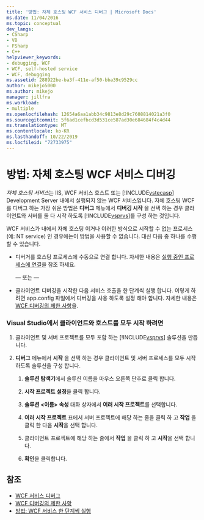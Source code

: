 ```yaml
---
title: '방법: 자체 호스팅 WCF 서비스 디버그 | Microsoft Docs'
ms.date: 11/04/2016
ms.topic: conceptual
dev_langs:
- CSharp
- VB
- FSharp
- C++
helpviewer_keywords:
- debugging, WCF
- WCF, self-hosted service
- WCF, debugging
ms.assetid: 288922be-ba3f-411e-af50-bba39c9529cc
author: mikejo5000
ms.author: mikejo
manager: jillfra
ms.workload:
- multiple
ms.openlocfilehash: 12654a6aa1abb34c9813e8d29c7608814021a3f0
ms.sourcegitcommit: 5f6ad1cefbcd3d531ce587ad30e684684f4c4d44
ms.translationtype: MT
ms.contentlocale: ko-KR
ms.lasthandoff: 10/22/2019
ms.locfileid: "72733975"
---
```

# <a name="how-to-debug-a-self-hosted-wcf-service"></a>방법: 자체 호스팅 WCF 서비스 디버깅
*자체 호스팅 서비스*는 IIS, WCF 서비스 호스트 또는 [!INCLUDE[vstecasp](../code-quality/includes/vstecasp_md.md)] Development Server 내에서 실행되지 않는 WCF 서비스입니다. 자체 호스팅 WCF를 디버그 하는 가장 쉬운 방법은 **디버그** 메뉴에서 **디버깅 시작** 을 선택 하는 경우 클라이언트와 서버를 둘 다 시작 하도록 [!INCLUDE[vsprvs](../code-quality/includes/vsprvs_md.md)]를 구성 하는 것입니다.

 WCF 서비스가 내에서 자체 호스팅 이거나 이러한 방식으로 시작할 수 없는 프로세스 (예: NT service) 인 경우에는이 방법을 사용할 수 없습니다. 대신 다음 중 하나를 수행할 수 있습니다.

- 디버거를 호스팅 프로세스에 수동으로 연결 합니다. 자세한 내용은 [실행 중인 프로세스에 연결](../debugger/attach-to-running-processes-with-the-visual-studio-debugger.md)을 참조 하세요.

     — 또는 —

- 클라이언트 디버깅을 시작한 다음 서비스 호출을 한 단계씩 실행 합니다. 이렇게 하려면 app.config 파일에서 디버깅을 사용 하도록 설정 해야 합니다. 자세한 내용은 [WCF 디버깅의 제한 사항](../debugger/limitations-on-wcf-debugging.md)을.

### <a name="to-start-both-client-and-host-from-visual-studio"></a>Visual Studio에서 클라이언트와 호스트를 모두 시작 하려면

1. 클라이언트 및 서버 프로젝트를 모두 포함 하는 [!INCLUDE[vsprvs](../code-quality/includes/vsprvs_md.md)] 솔루션을 만듭니다.

2. **디버그** 메뉴에서 **시작** 을 선택 하는 경우 클라이언트 및 서버 프로세스를 모두 시작 하도록 솔루션을 구성 합니다.

   1. **솔루션 탐색기**에서 솔루션 이름을 마우스 오른쪽 단추로 클릭 합니다.

   2. **시작 프로젝트 설정**을 클릭 합니다.

   3. **솔루션 \<이름> 속성** 대화 상자에서 **여러 시작 프로젝트**를 선택합니다.

   4. **여러 시작 프로젝트** 표에서 서버 프로젝트에 해당 하는 줄을 클릭 하 고 **작업** 을 클릭 한 다음 **시작**을 선택 합니다.

   5. 클라이언트 프로젝트에 해당 하는 줄에서 **작업** 을 클릭 하 고 **시작**을 선택 합니다.

   6. **확인**을 클릭합니다.

## <a name="see-also"></a>참조
- [WCF 서비스 디버그](../debugger/debugging-wcf-services.md)
- [WCF 디버깅의 제한 사항](../debugger/limitations-on-wcf-debugging.md)
- [방법: WCF 서비스 한 단계씩 실행](../debugger/how-to-step-into-wcf-services.md)